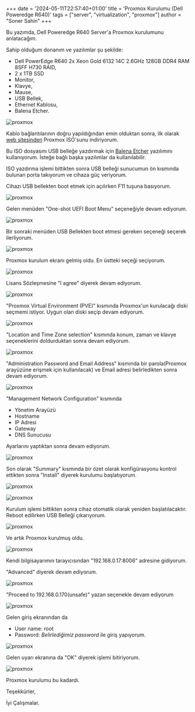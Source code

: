 +++
date = '2024-05-11T22:57:40+01:00'
title = 'Proxmox Kurulumu (Dell Poweredge R640)'
tags = ["server", "virtualization", "proxmox"]
author = "Soner Sahin"
+++

Bu yazımda, Dell Poweredge R640 Server'a Proxmox kurulumunu anlatacağım.

Sahip olduğum donanım ve yazılımlar şu şekilde:
- Dell PowerEdge R640 2x Xeon Gold 6132 14C 2.6GHz 128GB DDR4 RAM 8SFF H730 RAID,
- 2 x 1TB SSD
- Monitor,
- Klavye,
- Mause,
- USB Bellek,
- Ethernet Kablosu,
- Balena Etcher.

![proxmox](/images/ProxmoxKurulumu/1.png)



Kablo bağlantılarının doğru yapıldığından emin olduktan sonra, ilk olarak [web sitesinden](https://www.proxmox.com/en/downloads/proxmox-virtual-environment/iso/proxmox-ve-8-2-iso-installer) Proxmox ISO'sunu indiriyorum.

Bu ISO dosyasını USB belleğe yazdırmak için [Balena Etcher](https://etcher.balena.io/)  yazılımını kullanıyorum. İsteğe bağlı başka yazılımlar da kullanılabilir.


ISO yazdırma işlemi bittikten sonra USB belleği sunucumun ön kısmında bulunan porta takıyorum ve cihaza güç veriyorum.

Cihazı USB bellekten boot etmek için açılırken F11 tuşuna basıyorum.

![proxmox](/images/ProxmoxKurulumu/3.png)

Gelen menüden "One-shot UEFI Boot Menu" seçeneğiyle devam ediyorum.

![proxmox](/images/ProxmoxKurulumu/4.png)

Bir sonraki menüden USB Bellekten boot etmesi gereken seçeneği seçerek ilerliyorum.

![proxmox](/images/ProxmoxKurulumu/5.png)

Proxmox kurulum ekranı gelmiş oldu. En üstteki seçeği seçiyorum.

![proxmox](/images/ProxmoxKurulumu/6.png)

Lisans Sözleşmesine "I agree" diyerek devam ediyorum.

![proxmox](/images/ProxmoxKurulumu/7.png)

"Proxmox Virtual Environment (PVE)" kısmında Proxmox'un kurulacağı diski seçmemi istiyor. Uygun olan diski seçip devam ediyorum.

![proxmox](/images/ProxmoxKurulumu/8.png)

"Location and Time Zone selection"  kısmında konum, zaman ve klavye seçeneklerini doldurduktan sonra devam ediyorum.

![proxmox](/images/ProxmoxKurulumu/9.png)

"Administration Password and Email Address" kısmında bir parola(Proxmox arayüzüne erişmek için kullanılacak) ve Email adresi belirledikten sonra devam ediyorum.

![proxmox](/images/ProxmoxKurulumu/10.png)

"Management Network Configuration" kısmında 
- Yönetim Arayüzü
- Hostname
- IP Adresi
- Gateway 
- DNS Sunucusu

Ayarlarını yaptıktan sonra devam ediyorum.

![proxmox](/images/ProxmoxKurulumu/11.png)

Son olarak "Summary" kısmında bir özet olarak konfigürasyonu kontrol ettikten sonra "Install" diyerek kurulumu başlatıyorum.

![proxmox](/images/ProxmoxKurulumu/12.png)

![proxmox](/images/ProxmoxKurulumu/13.png)

Kurulum işlemi bittikten sonra cihaz otomatik olarak yeniden başlatılacaktır. Reboot edilirken USB Belleği çıkarıyorum.

![proxmox](/images/ProxmoxKurulumu/14.png)

Ve artık Proxmox kurulmuş oldu.

![proxmox](/images/ProxmoxKurulumu/19.png)

Kendi bilgisayarımın tarayıcısından "192.168.0.17:8006" adresine gidiyorum.

"Advanced" diyerek devam ediyorum.

![proxmox](/images/ProxmoxKurulumu/20.png)

"Proceed to 192.168.0.170(unsafe)" yazan seçenekle devam ediyorum

![proxmox](/images/ProxmoxKurulumu/21.png)

Gelen giriş ekranından da 
- User name: root
- Password: *Belirlediğimiz password*
ile giriş yapıyorum.

![proxmox](/images/ProxmoxKurulumu/22.png)

Gelen uyarı ekranına da "OK" diyerek işlemi bitiriyorum. 

![proxmox](/images/ProxmoxKurulumu/23.png)

Proxmox kurulumu bu kadardı. 

Teşekkürler,

İyi Çalışmalar.






